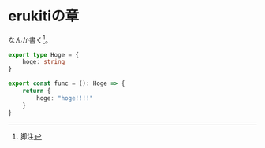 # erukitiの章

なんか書く[^footnote]。

[^footnote]: 脚注

```ts
export type Hoge = {
    hoge: string
}

export const func = (): Hoge => {
    return {
        hoge: "hoge!!!!"
    }
}
```
